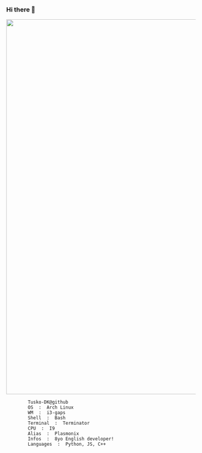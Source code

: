### Hi there 👋

<div id="header" align="center">
  <img src="https://camo.githubusercontent.com/0c2b77e02d718dd04046c0236b3aa528cf9c2f04ffc92623edaf0a0a52589df3/68747470733a2f2f63646e2e646973636f72646170702e636f6d2f6174746163686d656e74732f3937353033363838333935383633363535372f3937353038303432393139373539303631382f74756d626c725f30306663613538653038386536326665653132363866626135653731393664305f61623266666134615f3530302e77656270" width="1000"/>
</div>

        
            Tusko-DK@github
            OS  :  Arch Linux
            WM  :  i3-gaps
            Shell  :  Bash
            Terminal  :  Terminator
            CPU  :  I9
            Alias  :  Plasmonix
            Infos  :  8yo English developer!
            Languages  :  Python, JS, C++

<!--
**Tusko-DK/Tusko-DK** is a ✨ _special_ ✨ repository because its `README.md` (this file) appears on your GitHub profile.

Here are some ideas to get you started:

- 🔭 I’m currently working on ...
- 🌱 I’m currently learning ...
- 👯 I’m looking to collaborate on ...
- 🤔 I’m looking for help with ...
- 💬 Ask me about ...
- 📫 How to reach me: ...
- 😄 Pronouns: ...
- ⚡ Fun fact: ...
-->
